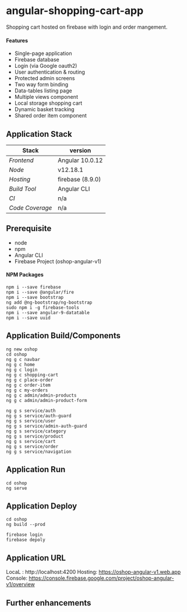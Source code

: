 # angular-shopping-cart-app
Shopping cart hosted on firebase with login and order mangement.

#### Features 
- Single-page application 
- Firebase database 
- Login (via Google oauth2)
- User authentication & routing 
- Protected admin screens
- Two way form binding
- Data-tables listing page 
- Multiple views component
- Local storage shopping cart
- Dynamic basket tracking
- Shared order item component

## 

## Application Stack

Stack  | version |
--- | --- |  
*Frontend* | Angular 10.0.12
*Node* | v12.18.1
*Hosting* | firebase (8.9.0)
*Build Tool* | Angular CLI
*CI* | n/a 
*Code Coverage* | n/a

## Prerequisite 
- node
- npm
- Angular CLI
- Firebase Project (oshop-angular-v1)

#### NPM Packages
```
npm i --save firebase
npm i --save @angular/fire
npm i --save bootstrap
ng add @ng-bootstrap/ng-bootstrap
sudo npm i -g firebase-tools
npm i --save angular-9-datatable
npm i --save uuid
```

## Application Build/Components 
```
ng new oshop
cd oshop
ng g c navbar
ng g c home
ng g c login
ng g c shopping-cart
ng g c place-order
ng g c order-item
ng g c my-orders
ng g c admin/admin-products
ng g c admin/admin-product-form

ng g s service/auth
ng g s service/auth-guard
ng g s service/user
ng g s service/admin-auth-guard
ng g s service/category
ng g s service/product
ng g s service/cart
ng g s service/order
ng g s service/navigation
```

## Application Run
```
cd oshop 
ng serve
```

## Application Deploy
```
cd oshop
ng build --prod

firebase login
firebase depoly
```


## Application URL
LocaL : http://localhost:4200
Hosting: https://oshop-angular-v1.web.app
Console: https://console.firebase.google.com/project/oshop-angular-v1/overview

## Further enhancements 
